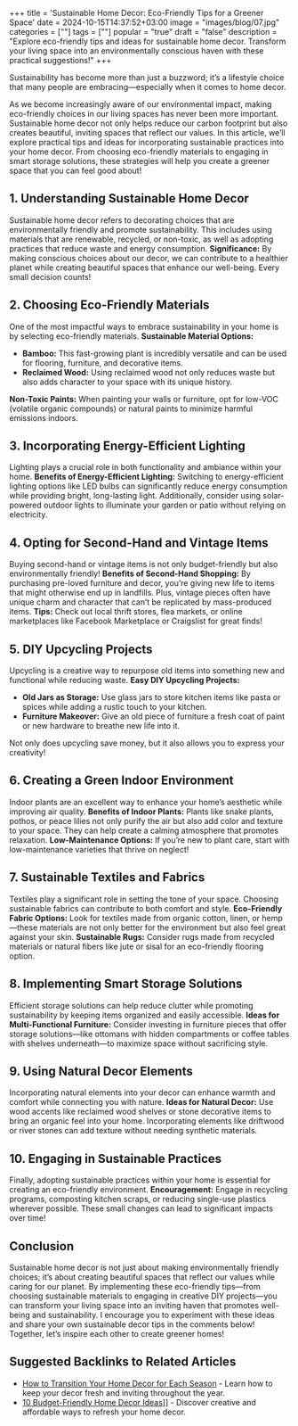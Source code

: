 +++
title = 'Sustainable Home Decor: Eco-Friendly Tips for a Greener Space'
date = 2024-10-15T14:37:52+03:00
image = "images/blog/07.jpg"
categories = [""]
tags = [""]
popular = "true"
draft = "false"
description = "Explore eco-friendly tips and ideas for sustainable home decor. Transform your living space into an environmentally conscious haven with these practical suggestions!"
+++

Sustainability has become more than just a buzzword; it’s a lifestyle choice that many people are embracing—especially when it comes to home decor.

As we become increasingly aware of our environmental impact, making eco-friendly choices in our living spaces has never been more important. Sustainable home decor not only helps reduce our carbon footprint but also creates beautiful, inviting spaces that reflect our values. In this article, we’ll explore practical tips and ideas for incorporating sustainable practices into your home decor. From choosing eco-friendly materials to engaging in smart storage solutions, these strategies will help you create a greener space that you can feel good about!

## 1. Understanding Sustainable Home Decor

Sustainable home decor refers to decorating choices that are environmentally friendly and promote sustainability. This includes using materials that are renewable, recycled, or non-toxic, as well as adopting practices that reduce waste and energy consumption. **Significance:** By making conscious choices about our decor, we can contribute to a healthier planet while creating beautiful spaces that enhance our well-being. Every small decision counts!

## 2. Choosing Eco-Friendly Materials

One of the most impactful ways to embrace sustainability in your home is by selecting eco-friendly materials. **Sustainable Material Options:**

- **Bamboo:** This fast-growing plant is incredibly versatile and can be used for flooring, furniture, and decorative items.
- **Reclaimed Wood:** Using reclaimed wood not only reduces waste but also adds character to your space with its unique history.

**Non-Toxic Paints:** When painting your walls or furniture, opt for low-VOC (volatile organic compounds) or natural paints to minimize harmful emissions indoors.

## 3. Incorporating Energy-Efficient Lighting

Lighting plays a crucial role in both functionality and ambiance within your home. **Benefits of Energy-Efficient Lighting:**
Switching to energy-efficient lighting options like LED bulbs can significantly reduce energy consumption while providing bright, long-lasting light. Additionally, consider using solar-powered outdoor lights to illuminate your garden or patio without relying on electricity.

## 4. Opting for Second-Hand and Vintage Items

Buying second-hand or vintage items is not only budget-friendly but also environmentally friendly! **Benefits of Second-Hand Shopping:**
By purchasing pre-loved furniture and decor, you’re giving new life to items that might otherwise end up in landfills. Plus, vintage pieces often have unique charm and character that can’t be replicated by mass-produced items. **Tips:** Check out local thrift stores, flea markets, or online marketplaces like Facebook Marketplace or Craigslist for great finds!

## 5. DIY Upcycling Projects

Upcycling is a creative way to repurpose old items into something new and functional while reducing waste. **Easy DIY Upcycling Projects:**

- **Old Jars as Storage:** Use glass jars to store kitchen items like pasta or spices while adding a rustic touch to your kitchen.
- **Furniture Makeover:** Give an old piece of furniture a fresh coat of paint or new hardware to breathe new life into it.

Not only does upcycling save money, but it also allows you to express your creativity!

## 6. Creating a Green Indoor Environment

Indoor plants are an excellent way to enhance your home’s aesthetic while improving air quality. **Benefits of Indoor Plants:**
Plants like snake plants, pothos, or peace lilies not only purify the air but also add color and texture to your space. They can help create a calming atmosphere that promotes relaxation. **Low-Maintenance Options:** If you’re new to plant care, start with low-maintenance varieties that thrive on neglect!

## 7. Sustainable Textiles and Fabrics

Textiles play a significant role in setting the tone of your space. Choosing sustainable fabrics can contribute to both comfort and style. **Eco-Friendly Fabric Options:**
Look for textiles made from organic cotton, linen, or hemp—these materials are not only better for the environment but also feel great against your skin. **Sustainable Rugs:** Consider rugs made from recycled materials or natural fibers like jute or sisal for an eco-friendly flooring option.

## 8. Implementing Smart Storage Solutions

Efficient storage solutions can help reduce clutter while promoting sustainability by keeping items organized and easily accessible. **Ideas for Multi-Functional Furniture:**
Consider investing in furniture pieces that offer storage solutions—like ottomans with hidden compartments or coffee tables with shelves underneath—to maximize space without sacrificing style.

## 9. Using Natural Decor Elements

Incorporating natural elements into your decor can enhance warmth and comfort while connecting you with nature. **Ideas for Natural Decor:**
Use wood accents like reclaimed wood shelves or stone decorative items to bring an organic feel into your home. Incorporating elements like driftwood or river stones can add texture without needing synthetic materials.

## 10. Engaging in Sustainable Practices

Finally, adopting sustainable practices within your home is essential for creating an eco-friendly environment. **Encouragement:** Engage in recycling programs, composting kitchen scraps, or reducing single-use plastics wherever possible. These small changes can lead to significant impacts over time!

## Conclusion

Sustainable home decor is not just about making environmentally friendly choices; it’s about creating beautiful spaces that reflect our values while caring for our planet. By implementing these eco-friendly tips—from choosing sustainable materials to engaging in creative DIY projects—you can transform your living space into an inviting haven that promotes well-being and sustainability. I encourage you to experiment with these ideas and share your own sustainable decor tips in the comments below! Together, let’s inspire each other to create greener homes!

## Suggested Backlinks to Related Articles

- [How to Transition Your Home Decor for Each Season](https://www.perplexity.ai/search/role-you-are-an-advanced-ai-se-MOWKloitT_2.DN.dvIye.A#) - Learn how to keep your decor fresh and inviting throughout the year.
- [10 Budget-Friendly Home Decor Ideas]([[)]] - Discover creative and affordable ways to refresh your home decor.
